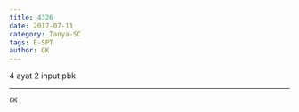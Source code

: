 ```yaml
---
title: 4326
date: 2017-07-11
category: Tanya-SC
tags: E-SPT
author: GK
---
```


4 ayat 2 input pbk

---



`GK`
